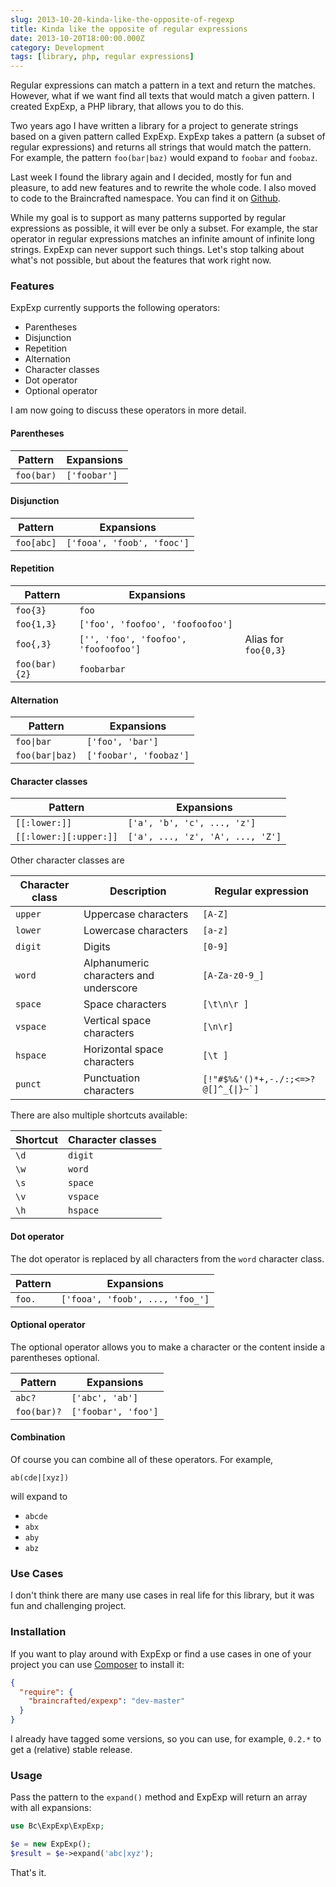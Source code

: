 ```yaml
---
slug: 2013-10-20-kinda-like-the-opposite-of-regexp
title: Kinda like the opposite of regular expressions
date: 2013-10-20T18:00:00.000Z
category: Development
tags: [library, php, regular expressions]
---
```


Regular expressions can match a pattern in a text and return the matches. However, what if we want find all texts that would match a given pattern. I created ExpExp, a PHP library, that allows you to do this.

Two years ago I have written a library for a project to generate strings based on a given pattern called ExpExp. ExpExp takes a pattern (a subset of regular expressions) and returns all strings that would match the pattern. For example, the pattern `foo(bar|baz)` would expand to `foobar` and `foobaz`.

Last week I found the library again and I decided, mostly for fun and pleasure, to add new features and to rewrite the whole code. I also moved to code to the Braincrafted namespace. You can find it on [Github](http://github.com/braincrafted/expexp).

While my goal is to support as many patterns supported by regular expressions as possible, it will ever be only a subset. For example, the star operator in regular expressions matches an infinite amount of infinite long strings. ExpExp can never support such things. Let's stop talking about what's not possible, but about the features that work right now.

### Features

ExpExp currently supports the following operators:

- Parentheses
- Disjunction
- Repetition
- Alternation
- Character classes
- Dot operator
- Optional operator

I am now going to discuss these operators in more detail.

#### Parentheses

<table class="border">
    <thead>
        <tr>
            <th>Pattern</th>
            <th>Expansions</th>
        </tr>
    </thead>
    <tbody>
        <tr>
            <td><code>foo(bar)</code></td>
            <td><code>['foobar']</code></td>
        </tr>
    </tbody>
</table>

#### Disjunction

<table class="border">
    <thead>
        <tr>
            <th>Pattern</th>
            <th>Expansions</th>
        </tr>
    </thead>
    <tbody>
        <tr>
            <td><code>foo[abc]</code></td>
            <td><code>['fooa', 'foob', 'fooc']</code></td>
        </tr>
    </tbody>
</table>

#### Repetition

<table class="border">
    <thead>
        <tr>
            <th>Pattern</th>
            <th>Expansions</th>
            <th></th>
        </tr>
    </thead>
    <tbody>
        <tr>
            <td><code>foo{3}</code></td>
            <td><code>foo</code></td>
            <td></td>
        </tr>
        <tr>
            <td><code>foo{1,3}</code></td>
            <td><code>['foo', 'foofoo', 'foofoofoo']</code></td>
            <td></td>
        </tr>
        <tr>
            <td><code>foo{,3}</code></td>
            <td><code>['', 'foo', 'foofoo', 'foofoofoo']</code></td>
            <td>Alias for <code>foo{0,3}</code></td>
        </tr>
        <tr>
            <td><code>foo(bar){2}</code></td>
            <td><code>foobarbar</code></td>
            <td></td>
        </tr>
    </tbody>
</table>

#### Alternation

<table class="border">
    <thead>
        <tr>
            <th>Pattern</th>
            <th>Expansions</th>
        </tr>
    </thead>
    <tbody>
        <tr>
            <td><code>foo|bar</code></td>
            <td><code>['foo', 'bar']</code></td>
        </tr>
        <tr>
            <td><code>foo(bar|baz)</code></td>
            <td><code>['foobar', 'foobaz']</code></td>
        </tr>
    </tbody>
</table>

#### Character classes

<table class="border">
    <thead>
        <tr>
            <th>Pattern</th>
            <th>Expansions</th>
        </tr>
    </thead>
    <tbody>
        <tr>
            <td><code>[[:lower:]]</code></td>
            <td><code>['a', 'b', 'c', ..., 'z']</code></td>
        </tr>
        <tr>
            <td><code>[[:lower:][:upper:]]</code></td>
            <td><code>['a', ..., 'z', 'A', ..., 'Z']</code></td>
        </tr>
    </tbody>
</table>

Other character classes are

<table class="border">
    <thead>
        <tr>
            <th>Character class</th>
            <th>Description</th>
            <th>Regular expression</th>
        </tr>
    </thead>
    <tbody>
        <tr>
            <td><code>upper</code></td>
            <td>Uppercase characters</td>
            <td><code>[A-Z]</code></td>
        </tr>
        <tr>
            <td><code>lower</code></td>
            <td>Lowercase characters</td>
            <td><code>[a-z]</code></td>
        </tr>
        <tr>
            <td><code>digit</code></td>
            <td>Digits</td>
            <td><code>[0-9]</code></td>
        </tr>
        <tr>
            <td><code>word</code></td>
            <td>Alphanumeric characters and underscore</td>
            <td><code>[A-Za-z0-9_]</code></td>
        </tr>
        <tr>
            <td><code>space</code></td>
            <td>Space characters</td>
            <td><code>[\t\n\r ]</code></td>
        </tr>
        <tr>
            <td><code>vspace</code></td>
            <td>Vertical space characters</td>
            <td><code>[\n\r]</code></td>
        </tr>
        <tr>
            <td><code>hspace</code></td>
            <td>Horizontal space characters</td>
            <td><code>[\t ]</code></td>
        </tr>
        <tr>
            <td><code>punct</code></td>
            <td>Punctuation characters</td>
            <td><code>[!"#$%&amp;'()*+,-./:;&lt;=>?@[]^_{|}~`]</code></td>
        </tr>
    </tbody>
</table>

There are also multiple shortcuts available:

<table class="border">
    <thead>
        <tr>
            <th>Shortcut</th>
            <th>Character classes</th>
        </tr>
    </thead>
    <tbody>
        <tr>
            <td><code>\d</code></td>
            <td><code>digit</code></td>
        </tr>
        <tr>
            <td><code>\w</code></td>
            <td><code>word</code></td>
        </tr>
        <tr>
            <td><code>\s</code></td>
            <td><code>space</code></td>
        </tr>
        <tr>
            <td><code>\v</code></td>
            <td><code>vspace</code></td>
        </tr>
        <tr>
            <td><code>\h</code></td>
            <td><code>hspace</code></td>
        </tr>
    </tbody>
</table>

#### Dot operator

The dot operator is replaced by all characters from the `word` character class.

<table class="border">
    <thead>
        <tr>
            <th>Pattern</th>
            <th>Expansions</th>
        </tr>
    </thead>
    <tbody>
        <tr>
            <td><code>foo.</code></td>
            <td><code>['fooa', 'foob', ..., 'foo_']</code></td>
        </tr>
    </tbody>
</table>

#### Optional operator

The optional operator allows you to make a character or the content inside a parentheses optional.

<table class="border">
    <thead>
        <tr>
            <th>Pattern</th>
            <th>Expansions</th>
        </tr>
    </thead>
    <tbody>
        <tr>
            <td><code>abc?</code></td>
            <td><code>['abc', 'ab']</code></td>
        </tr>
        <tr>
            <td><code>foo(bar)?</code></td>
            <td><code>['foobar', 'foo']</code></td>
        </tr>
    </tbody>
</table>

#### Combination

Of course you can combine all of these operators. For example,

```
ab(cde|[xyz])
```

will expand to

- `abcde`
- `abx`
- `aby`
- `abz`

### Use Cases

I don't think there are many use cases in real life for this library, but it was fun and challenging project.

### Installation

If you want to play around with ExpExp or find a use cases in one of your project you can use [Composer](http://getcomposer.org) to install it:

```json
{
  "require": {
    "braincrafted/expexp": "dev-master"
  }
}
```

I already have tagged some versions, so you can use, for example, `0.2.*` to get a (relative) stable release.

### Usage

Pass the pattern to the `expand()` method and ExpExp will return an array with all expansions:

```php
use Bc\ExpExp\ExpExp;

$e = new ExpExp();
$result = $e->expand('abc|xyz');
```

That's it.
